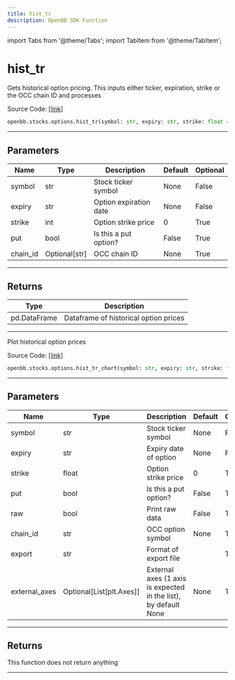 ```yaml
---
title: hist_tr
description: OpenBB SDK Function
---
```


import Tabs from '@theme/Tabs';
import TabItem from '@theme/TabItem';

# hist_tr

<Tabs>
<TabItem value="model" label="Model" default>

Gets historical option pricing.  This inputs either ticker, expiration, strike or the OCC chain ID and processes

Source Code: [[link](https://github.com/OpenBB-finance/OpenBBTerminal/tree/main/openbb_terminal/stocks/options/tradier_model.py#L44)]

```python
openbb.stocks.options.hist_tr(symbol: str, expiry: str, strike: float = 0, put: bool = False, chain_id: Optional[str] = None)
```

---

## Parameters

| Name | Type | Description | Default | Optional |
| ---- | ---- | ----------- | ------- | -------- |
| symbol | str | Stock ticker symbol | None | False |
| expiry | str | Option expiration date | None | False |
| strike | int | Option strike price | 0 | True |
| put | bool | Is this a put option? | False | True |
| chain_id | Optional[str] | OCC chain ID | None | True |


---

## Returns

| Type | Description |
| ---- | ----------- |
| pd.DataFrame | Dataframe of historical option prices |
---



</TabItem>
<TabItem value="view" label="Chart">

Plot historical option prices

Source Code: [[link](https://github.com/OpenBB-finance/OpenBBTerminal/tree/main/openbb_terminal/stocks/options/tradier_view.py#L627)]

```python
openbb.stocks.options.hist_tr_chart(symbol: str, expiry: str, strike: float = 0, put: bool = False, raw: bool = False, chain_id: str = None, export: str = "", external_axes: Optional[List[matplotlib.axes._axes.Axes]] = None)
```

---

## Parameters

| Name | Type | Description | Default | Optional |
| ---- | ---- | ----------- | ------- | -------- |
| symbol | str | Stock ticker symbol | None | False |
| expiry | str | Expiry date of option | None | False |
| strike | float | Option strike price | 0 | True |
| put | bool | Is this a put option? | False | True |
| raw | bool | Print raw data | False | True |
| chain_id | str | OCC option symbol | None | True |
| export | str | Format of export file |  | True |
| external_axes | Optional[List[plt.Axes]] | External axes (1 axis is expected in the list), by default None | None | True |


---

## Returns

This function does not return anything

---



</TabItem>
</Tabs>